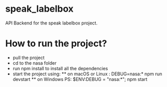 # speak_labelbox
API Backend for the speak labelbox project.

# How to run the project?
 
* pull the project
* cd to the nasa folder
* run npm install to install all the dependencies
* start the project using: 
    ** on macOS or Linux : DEBUG=nasa:* npm run devstart
    ** on Windows PS: $ENV:DEBUG = "nasa:*"; npm start


